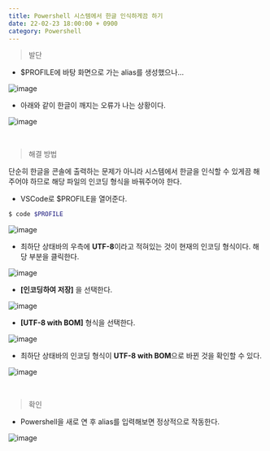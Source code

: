 ```yaml
---
title: Powershell 시스템에서 한글 인식하게끔 하기
date: 22-02-23 18:00:00 + 0900
category: Powershell
---
```


> 발단

- $PROFILE에 바탕 화면으로 가는 alias를 생성했으나...

![image](https://user-images.githubusercontent.com/98504939/155289155-897d7b84-a880-4841-a400-45a59b914510.png)

- 아래와 같이 한글이 깨지는 오류가 나는 상황이다.

![image](https://user-images.githubusercontent.com/98504939/155289176-75265a22-cb69-4a34-8e0e-cc46960077f6.png)

<br>

> 해결 방법

단순히 한글을 콘솔에 출력하는 문제가 아니라 시스템에서 한글을 인식할 수 있게끔 해주어야 하므로 해당 파일의 인코딩 형식을 바꿔주어야 한다.

- VSCode로 $PROFILE을 열어준다.

```bash
$ code $PROFILE
```

![image](https://user-images.githubusercontent.com/98504939/155289197-1cba65fd-3e12-4e5b-b1b2-c36d051a5c8d.png)

- 최하단 상태바의 우측에 **UTF-8**이라고 적혀있는 것이 현재의 인코딩 형식이다. 해당 부분을 클릭한다.

![image](https://user-images.githubusercontent.com/98504939/155293517-97e1813b-4aab-490d-9861-e5a8bb853080.png)

- **[인코딩하여 저장]** 을 선택한다.

![image](https://user-images.githubusercontent.com/98504939/155289478-1a6cfc45-8b2f-4185-a218-a68fccd98ec2.png)

- **[UTF-8 with BOM]** 형식을 선택한다.

![image](https://user-images.githubusercontent.com/98504939/155289595-5fcf88b2-8f0d-4148-9070-61db6090a6e3.png)

- 최하단 상태바의 인코딩 형식이 **UTF-8 with BOM**으로 바뀐 것을 확인할 수 있다.

![image](https://user-images.githubusercontent.com/98504939/155297747-acde9f51-7315-47a4-b4da-5debaa7bb7d3.png)

<br>

> 확인

- Powershell을 새로 연 후 alias를 입력해보면 정상적으로 작동한다.

![image](https://user-images.githubusercontent.com/98504939/155289676-2d3f63dc-26ef-4ea0-98a2-663f02413f44.png)